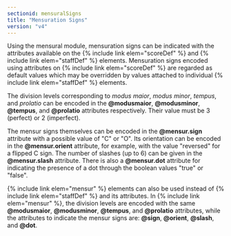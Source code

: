 ```yaml
---
sectionid: mensuralSigns
title: "Mensuration Signs"
version: "v4"
---
```


Using the mensural module, mensuration signs can be indicated with the attributes available on the {% include link elem="scoreDef" %} and {% include link elem="staffDef" %} elements. Mensuration signs encoded using attributes on {% include link elem="scoreDef" %} are regarded as default values which may be overridden by values attached to individual {% include link elem="staffDef" %} elements.

The division levels corresponding to *modus maior*, *modus minor*, *tempus*, and *prolatio* can be encoded in the **@modusmaior**, **@modusminor**, **@tempus**, and **@prolatio** attributes respectively. Their value must be 3 (perfect) or 2 (imperfect).

The mensur signs themselves can be encoded in the **@mensur.sign** attribute with a possible value of "C" or "O". Its orientation can be encoded in the **@mensur.orient** attribute, for example, with the value "reversed" for a flipped C sign. The number of slashes (up to 6) can be given in the **@mensur.slash** attribute. There is also a **@mensur.dot** attribute for indicating the presence of a dot through the boolean values "true" or "false".

{% include link elem="mensur" %} elements can also be used instead of {% include link elem="staffDef" %} and its attributes. In {% include link elem="mensur" %}, the division levels are encoded with the same **@modusmaior**, **@modusminor**, **@tempus**, and **@prolatio** attributes, while the attributes to indicate the mensur signs are: **@sign**, **@orient**, **@slash**, and **@dot**.
